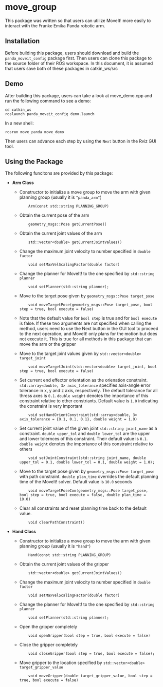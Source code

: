 # move_group

This package was written so that users can utilize MoveIt! more easily to interact with the Franke Emika Panda robotic arm.

## Installation

Before building this package, users should download and build the ``panda_moveit_config`` package first. Then users can clone this package to the source folder of their ROS workspace. In this document, it is assumed that users save both of these packages in catkin_ws/src

## Demo

After building this package, users can take a look at move_demo.cpp and run the following command to see a demo:

    cd catkin_ws
    roslaunch panda_moveit_config demo.launch

In a new shell:

    rosrun move_panda move_demo

Then users can advance each step by using the ``Next`` button in the Rviz GUI tool.

## Using the Package

The following funcitons are provided by this package:

- **Arm Class**

  - Constructor to initialize a move group to move the arm with given planning group (usually it is `"panda_arm"`)
  
            Arm(const std::string PLANNING_GROUP)

  - Obtain the current pose of the arm

            geometry_msgs::Pose getCurrentPose()

  - Obtain the current joint values of the arm

            std::vector<double> getCurrentJointValues()

  - Change the maximum joint velocity to number specified in ``double factor``

            void setMaxVelScalingFactor(double factor)

  - Change the planner for MoveIt! to the one specified by ``std::string planner``

            void setPlanner(std::string planner);

  - Move to the target pose given by ``geometry_msgs::Pose target_pose``

            void moveTargetPose(geometry_msgs::Pose target_pose, bool step = true, bool execute = false)
 
  - Note that the default value for ``bool step`` is true and for ``bool execute`` is false. If these two arguments are not specified when calling the method, users need to use the Next button in the GUI tool to proceed to the next operation, and MoveIt! only plans for the motion but does not execute it. This is true for all methods in this package that can move the arm or the gripper
  
  - Move to the target joint values given by ``std::vector<double> target_joint``

            void moveTargetJoint(std::vector<double> target_joint, bool step = true, bool execute = false)

  - Set current end effector orientation as the orienation constraint. ``std::array<double, 3> axis_tolerance`` specifies axis-angle error tolerance in x, y and z axis, respectively. The default tolerance for all thress axes is ``0.1``. ``double weight`` denotes the importance of this constraint relative to other constriants. Default value is ``1.0`` indicating the constraint is very important

            void setHandOrientConstraint(std::array<double, 3> axis_tolerance = {0.1, 0.1, 0.1}, double weight = 1.0)

  - Set current joint value of the given joint ``std::string joint_name`` as a constraint. ``double upper_tol`` and ``double lower_tol`` are the upper and lower tolernces of this constraint. Their default value is ``0.1``. ``double weight`` denotes the importance of this constraint relative to others
  
            void setJointConstraint(std::string joint_name, double upper_tol = 0.1, double lower_tol = 0.1, double weight = 1.0); 

  - Move to the target pose given by ``geometry_msgs::Pose target_pose`` with path constraint. ``double plan_time`` overrides the default planning time of the MoveIt! solver. Default value is ``10.0`` seconds

            void moveTargetPoseCon(geometry_msgs::Pose target_pose, bool step = true, bool execute = false, double plan_time = 10.0)

  - Clear all constraints and reset planning time back to the default value.

            void clearPathConstraint()

- **Hand Class**

  - Constructor to initialize a move group to move the arm with given planning group (usually it is `"hand"`)
  
            Hand(const std::string PLANNING_GROUP)

  - Obtain the current joint values of the gripper

            std::vector<double> getCurrentJointValues()

  - Change the maximum joint velocity to number specified in ``double factor``

            void setMaxVelScalingFactor(double factor)

  - Change the planner for MoveIt! to the one specified by ``std::string planner``

            void setPlanner(std::string planner);

  - Open the gripper completely

            void openGripper(bool step = true, bool execute = false)

  - Close the gripper completely

            void closeGripper(bool step = true, bool execute = false);

  - Move gripper to the location specified by ``std::vector<double> target_gripper_value``

            void moveGripper(double target_gripper_value, bool step = true, bool execute = false)
